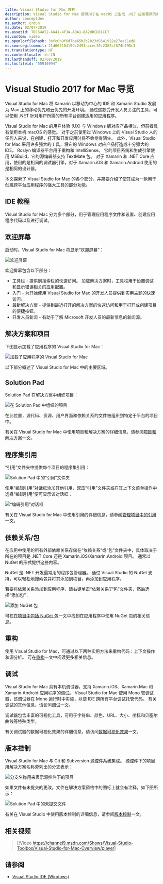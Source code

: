 ```yaml
---
title: Visual Studio for Mac 教程
description: Visual Studio for Mac 提供用于在 macOS 上生成 .NET 应用程序的集成开发环境，包括 ASP.NET Core 网站和适用于 iOS、Android、Mac 和 Xamarin.Forms 的 Xamarin 项目。
author: conceptdev
ms.author: crdun
ms.date: 02/07/2019
ms.assetid: 7DC64A52-AA41-4F3A-A8A1-8A20BCD81CC7
ms.custom: video
ms.openlocfilehash: 3bfc0b9f6d7ba65b2b2023d9641992a27aa11ed8
ms.sourcegitcommit: 21d667104199c2493accec20c2388cf674b195c3
ms.translationtype: HT
ms.contentlocale: zh-CN
ms.lasthandoff: 02/08/2019
ms.locfileid: "55916994"
---
```

# <a name="visual-studio-2017-for-mac-tour"></a>Visual Studio 2017 for Mac 导览

Visual Studio for Mac 将 Xamarin 以移动为中心的 IDE 和 Xamarin Studio 发展为 Mac 上的移动优先和云优先的开发环境。 通过这款受开发人员关注的工具，可以使用 .NET 针对用户所需的所有平台创建适用的应用程序。

Visual Studio for Mac 的用户体验 (UX) 与 Windows 版对应产品相似，但前者具有使用本机 macOS 的感觉。 对于之前使用过 Windows 上的 Visual Studio 人的任何人来说，在创建、打开和开发应用时将不会觉得陌生。 此外，Visual Studio for Mac 采用许多强大的工具，将它的 Windows 对应产品打造成十分强大的 IDE。 Roslyn 编译器平台用于重构和 IntelliSense。 它的项目系统和生成引擎使用 MSBuild，它的源编辑器支持 TextMate 包。 对于 Xamarin 和 .NET Core 应用，使用的是相同的调试器引擎，对于 Xamarin.iOS 和 Xamarin.Android 使用的是相同的设计器。

本文探索了 Visual Studio for Mac 的各个部分，并简要介绍了使其成为一款用于创建跨平台应用程序的强大工具的部分功能。

## <a name="ide-tour"></a>IDE 教程

Visual Studio for Mac 分为多个部分，用于管理应用程序文件和设置、创建应用程序代码以及进行调试。

## <a name="welcome-screen"></a>欢迎屏幕

启动时，Visual Studio for Mac 将显示“欢迎屏幕”：

![欢迎屏幕](media/ide-tour-image1.png)

欢迎屏幕包含以下部分：

- 工具栏 - 提供到搜索栏的快速访问。 加载解决方案时，工具栏用于设置调试和显示错误相关的应用配置。
- 入门 - 为开始使用 Visual Studio for Mac 的开发人员提供到实用主题的快速访问。
- 最新解决方案 - 提供到最近打开的解决方案的快速访问和用于打开或创建项目的便捷按钮。
- 开发人员新闻 - 有助于了解 Microsoft 开发人员的最新信息的新闻源。

## <a name="solutions-and-projects"></a>解决方案和项目

下图显示加载了应用程序的 Visual Studio for Mac：

![加载了应用程序的 Visual Studio for Mac](media/ide-tour-image17.png)

以下部分概述了 Visual Studio for Mac 中的主要区域。

## <a name="solution-pad"></a>Solution Pad

Solution Pad 在解决方案中组织项目：

![在 Solution Pad 中组织的项目](media/ide-tour-image18.png)

在此位置，源代码、资源、用户界面和依赖关系的文件被组织到特定于平台的项目中。

有关在 Visual Studio for Mac 中使用项目和解决方案的详细信息，请参阅[项目和解决方案](/visualstudio/mac/projects-and-solutions)一文。

## <a name="assembly-references"></a>程序集引用

“引用”文件夹中提供每个项目的程序集引用：

![Solution Pad 中的“引用”文件夹](media/ide-tour-image19.png)

使用“编辑引用”对话框添加其他引用，双击“引用”文件夹或在其上下文菜单操作中选择“编辑引用”便可显示该对话框：

![“编辑引用”对话框](media/ide-tour-image20.png)

有关在 Visual Studio for Mac 中使用引用的详细信息，请参阅[管理项目中的引用](/visualstudio/mac/managing-references-in-a-project)一文。

## <a name="dependencies--packages"></a>依赖关系/包

在应用中使用的所有外部依赖关系存储在“依赖关系”或“包”文件夹中，具体取决于所在的项目是 .NET Core 还是 Xamarin.iOS/Xamarin.Android 项目。 通常以 NuGet 的形式提供这些内容。

NuGet 是 .NET 开发最常用的程序包管理器。 通过 Visual Studio 的 NuGet 支持，可以轻松地搜索包并将其添加到项目，再添加到应用程序。

若要将依赖关系添加到应用程序，请右键单击“依赖关系”/“包”文件夹，然后选择“添加包”：

![添加 NuGet 包](media/ide-tour-image21.png)

可在[在项目中包括 NuGet 包](/visualstudio/mac/nuget-walkthrough)一文中找到在应用程序中使用 NuGet 包的相关信息。

## <a name="refactoring"></a>重构

使用 Visual Studio for Mac，可通过以下两种实用方法来重构代码：上下文操作和源分析。 可在[重构](/visualstudio/mac/refactoring)一文中阅读更多相关信息。

## <a name="debugging"></a>调试

Visual Studio for Mac 具有本机调试器，支持 Xamarin.iOS、Xamarin.Mac 和 Xamarin.Android 应用程序的调试。 Visual Studio for Mac 使用 Mono 软调试器，该调试器在 Mono 运行时中实施，以便 IDE 跨所有平台调试托管代码。 有关调试的其他信息，请访问[调试](/visualstudio/mac/debugging)一文。

调试器包含丰富的可视化工具，可用于字符串、颜色、URL、大小、坐标和贝塞尔曲线等特殊类型。

有关调试器的数据可视化效果的详细信息，请访问[数据可视化效果](/visualstudio/mac/data-visualizations)一文。

## <a name="version-control"></a>版本控制

Visual Studio for Mac 与 Git 和 Subversion 源控件系统集成。 源控件下的项目用解决方案名称旁列出的分支表示：

![分支名称用来表示源控件下的项目](media/ide-tour-image22.png)

如果文件有未提交的更改，文件在解决方案窗格中的图标上就会有注释，如下图所示：

![Solution Pad 中的未提交文件](media/ide-tour-image23.png)

有关在 Visual Studio 中使用版本控制的详细信息，请参阅[版本控制](/visualstudio/mac/version-control)一文。

## <a name="related-video"></a>相关视频

> [!Video https://channel9.msdn.com/Shows/Visual-Studio-Toolbox/Visual-Studio-for-Mac-Overview/player]


## <a name="see-also"></a>请参阅

- [Visual Studio IDE (Windows)](/visualstudio/ide/visual-studio-ide)